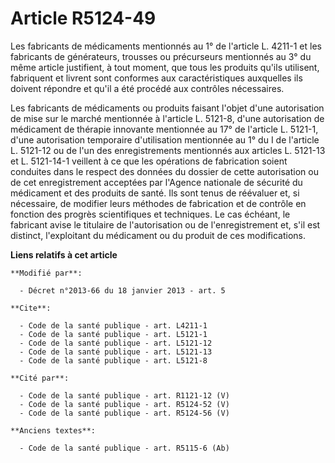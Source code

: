 # Article R5124-49

Les fabricants de médicaments mentionnés au 1° de l'article L. 4211-1 et les fabricants de générateurs, trousses ou
précurseurs mentionnés au 3° du même article justifient, à tout moment, que tous les produits qu'ils utilisent, fabriquent et
livrent sont conformes aux caractéristiques auxquelles ils doivent répondre et qu'il a été procédé aux contrôles
nécessaires. 

Les fabricants de médicaments ou produits faisant l'objet d'une autorisation de mise sur le marché mentionnée à l'article L.
5121-8, d'une autorisation de médicament de thérapie innovante mentionnée au 17° de l'article L. 5121-1, d'une autorisation
temporaire d'utilisation mentionnée au 1° du I de l'article L. 5121-12 ou de l'un des enregistrements mentionnés aux articles
L. 5121-13 et L. 5121-14-1 veillent à ce que les opérations de fabrication soient conduites dans le respect des données du
dossier de cette autorisation ou de cet enregistrement acceptées par l'Agence nationale de sécurité du médicament et des
produits de santé. Ils sont tenus de réévaluer et, si nécessaire, de modifier leurs méthodes de fabrication et de contrôle en
fonction des progrès scientifiques et techniques. Le cas échéant, le fabricant avise le titulaire de l'autorisation ou de
l'enregistrement et, s'il est distinct, l'exploitant du médicament ou du produit de ces modifications.

**Liens relatifs à cet article**

	**Modifié par**:

	  - Décret n°2013-66 du 18 janvier 2013 - art. 5

	**Cite**:

	  - Code de la santé publique - art. L4211-1
	  - Code de la santé publique - art. L5121-1
	  - Code de la santé publique - art. L5121-12
	  - Code de la santé publique - art. L5121-13
	  - Code de la santé publique - art. L5121-8

	**Cité par**:

	  - Code de la santé publique - art. R1121-12 (V)
	  - Code de la santé publique - art. R5124-52 (V)
	  - Code de la santé publique - art. R5124-56 (V)

	**Anciens textes**:

	  - Code de la santé publique - art. R5115-6 (Ab)
